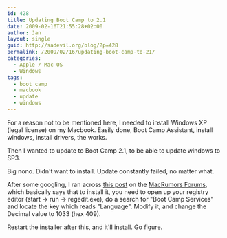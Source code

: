 ```yaml
---
id: 428
title: Updating Boot Camp to 2.1
date: 2009-02-16T21:55:28+02:00
author: Jan
layout: single
guid: http://sadevil.org/blog/?p=428
permalink: /2009/02/16/updating-boot-camp-to-21/
categories:
  - Apple / Mac OS
  - Windows
tags:
  - boot camp
  - macbook
  - update
  - windows
---
```

For a reason not to be mentioned here, I needed to install Windows XP (legal license) on my Macbook. Easily done, Boot Camp Assistant, install windows, install drivers, the works.

Then I wanted to update to Boot Camp 2.1, to be able to update windows to SP3. 

Big nono. Didn't want to install. Update constantly failed, no matter what.

After some googling, I ran across [this post](http://forums.macrumors.com/showpost.php?p=5697863&postcount=2) on the [MacRumors Forums](http://forums.macrumors.com/), which basically says that to install it, you need to open up your registry editor (start -> run -> regedit.exe), do a search for "Boot Camp Services" and locate the key which reads "Language". Modify it, and change the Decimal value to 1033 (hex 409).

Restart the installer after this, and it'll install. Go figure.